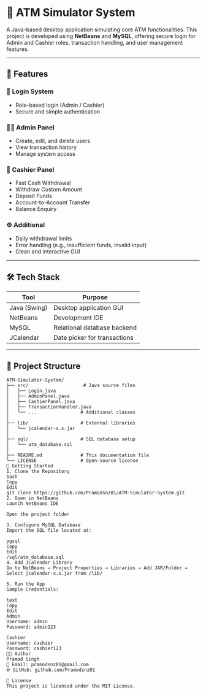 # 🏧 ATM Simulator System

A Java-based desktop application simulating core ATM functionalities. This project is developed using **NetBeans** and **MySQL**, offering secure login for Admin and Cashier roles, transaction handling, and user management features.

---

## 🚀 Features

### 🔐 Login System
- Role-based login (Admin / Cashier)
- Secure and simple authentication

### 👨‍💼 Admin Panel
- Create, edit, and delete users
- View transaction history
- Manage system access

### 💼 Cashier Panel
- Fast Cash Withdrawal
- Withdraw Custom Amount
- Deposit Funds
- Account-to-Account Transfer
- Balance Enquiry

### ⚙️ Additional
- Daily withdrawal limits
- Error handling (e.g., insufficient funds, invalid input)
- Clean and interactive GUI

---

## 🛠️ Tech Stack

| Tool             | Purpose                       |
|------------------|-------------------------------|
| Java (Swing)     | Desktop application GUI       |
| NetBeans         | Development IDE               |
| MySQL            | Relational database backend   |
| JCalendar        | Date picker for transactions  |

---

## 📁 Project Structure

```plaintext
ATM-Simulator-System/
├── src/                    # Java source files
│   ├── Login.java
│   ├── AdminPanel.java
│   ├── CashierPanel.java
│   ├── TransactionHandler.java
│   └── ...                # Additional classes
│
├── lib/                   # External libraries
│   └── jcalendar-x.x.jar
│
├── sql/                   # SQL database setup
│   └── atm_database.sql
│
├── README.md              # This documentation file
└── LICENSE                # Open-source license
🧪 Getting Started
1. Clone the Repository
bash
Copy
Edit
git clone https://github.com/Pramodsnz01/ATM-Simulator-System.git
2. Open in NetBeans
Launch NetBeans IDE

Open the project folder

3. Configure MySQL Database
Import the SQL file located at:

pgsql
Copy
Edit
/sql/atm_database.sql
4. Add JCalendar Library
Go to NetBeans → Project Properties → Libraries → Add JAR/Folder → Select jcalendar-x.x.jar from /lib/

5. Run the App
Sample Credentials:

text
Copy
Edit
Admin
Username: admin
Password: admin123

Cashier
Username: cashier
Password: cashier123
👨‍💻 Author
Pramod Singh
📧 Email: pramodsnz01@gmail.com
🌐 GitHub: github.com/Pramodsnz01

📄 License
This project is licensed under the MIT License.